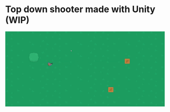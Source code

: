 # Top down shooter made with Unity (WIP)

![ingame screenshot](https://raw.githubusercontent.com/h1mar/topdown/main/Misc/Screenshots/Screenshot%202020-12-11%20221950.png)
